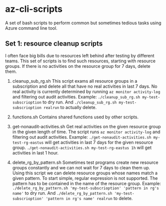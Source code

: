 # az-cli-scripts

A set of bash scripts to perform common but sometimes tedious tasks using Azure command line tool. 

## Set 1: resource cleanup scripts
I often face big bills due to resources left behind after testing by different teams. 
This set of scripts is to find such resources, starting with resource groups. 
If there is no activities on the resource group for 7 days, delete them.

1. cleanup_sub_rg.sh
This script exams all resource groups in a subscription and delete all that have no real activities in last 7 days. No real activity is currently determined by running `az monitor activity-log` and filtering out audit activities.
Example: `./cleanup_sub_rg.sh my-test-subscrioption` to dry run. And 
`./cleanup_sub_rg.sh my-test-subscrioption realrun` to actually delete.

1. functions.sh
Contains shared functions used by other scripts.

1. get-nonaudit-activities.sh
Get real activities on the given resource group in the given length of time. The script runs `az monitor activity-log` and filtering out audit activities.
Example: `./get-nonaudit-activities.sh my-test-rg-eastus` will get activities in last 7 days for the given resource group. 
`./get-nonaudit-activities.sh my-test-rg-eastus 1h` will get activities in last 1 hour.

1. delete_rg_by_pattern.sh
Sometimes test programs create new resource groups constantly and we can not wait for 7 days to clean them up. Using this script we can delete resource groups whose names match a given pattern. To start simple, regular expression is not supported. The pattern has to be contained in the name of the resource group.
Example: `./delete_rg_by_pattern.sh 'my-test-subscrioption' 'pattern in rg's name'` to dry run. And 
`./delete_rg_by_pattern.sh 'my-test-subscrioption' 'pattern in rg's name' realrun` to delete.
